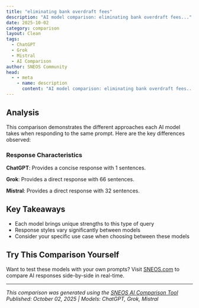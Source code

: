 ```yaml
---
title: "eliminating bank overdraft fees"
description: "AI model comparison: eliminating bank overdraft fees..."
date: 2025-10-02
category: comparison
layout: Clean
tags:
  - ChatGPT
  - Grok
  - Mistral
  - AI Comparison
author: SNEOS Community
head:
  - - meta
    - name: description
      content: "AI model comparison: eliminating bank overdraft fees..."
---
```


<ChatComparison
  title="eliminating bank overdraft fees"
  prompt="eliminating bank overdraft fees"
  :responses='{
    "ChatGPT": "Eliminating bank overdraft fees can help save you money and improve your financial management. Here are several strategies to consider:\n\n1. **Opt-Out of Overdraft Protection**: Many banks allow you to opt-out of overdraft protection services. When you do this, transactions that exceed your account balance will be declined rather than resulting in a fee.\n\n2. **Link to Savings Account**: Some banks offer the option to link your checking account to a savings account. If you overdraw your checking account, the bank can automatically transfer funds from your savings to cover the shortfall, often for a lower fee than an overdraft fee.\n\n3. **Monitor Your Balance**: Regularly check your account balance and transactions to avoid overdrawing your account. Use mobile banking apps or online banking to keep track of your finances in real-time.\n\n4. **Set Up Alerts**: Many banks allow you to set up alerts for low balances. This can notify you when your account falls below a certain threshold, giving you the chance to transfer funds or adjust your spending.\n\n5. **Create a Budget**: Establish a budget to manage your cash flow effectively. By clearly understanding your income and expenses, you can avoid overspending.\n\n6. **Use a Credit Card Wisely**: If you have a credit card, you may consider using it for transactions instead of relying on your checking account if you&#39;re worried about overdrafting. Just ensure you pay off the balance each month to avoid interest.\n\n7. **Open a No-Overdraft Fee Account**: Some banks offer checking accounts that do not charge overdraft fees. Research your options and consider switching to one of these accounts.\n\n8. **Keep a Buffer**: Maintain a small buffer in your checking account to avoid unintentional overdrafts. This can be a set amount that you do not plan to spend.\n\n9. **Negotiate Fees**: If you do incur an overdraft fee, contact your bank and explain your situation. Sometimes, banks will waive the fee, especially if it&#39;s your first occurrence.\n\n10. **Educate Yourself on Policies**: Understand your bank’s policies regarding overdraft fees, including how they are triggered and how funds are prioritized for withdrawals.\n\nBy implementing these strategies, you can significantly reduce or even eliminate bank overdraft fees while improving your overall financial health.",
    "Grok": "Eliminating bank overdraft fees can be approached in different ways, depending on whether you\u0027re looking at personal strategies to avoid them or advocating for systemic changes to banking policies. Below, I\u0027ll cover both perspectives with actionable insights.\n\n### **Personal Strategies to Avoid Overdraft Fees**\nOverdraft fees are typically charged when you spend more money than you have in your checking account. Here are practical steps to minimize or eliminate these fees on an individual level:\n\n1. **Track Your Balance Regularly**:\n   - Use your bank\u2019s mobile app or online banking to monitor your account balance daily.\n   - Set up low-balance alerts to get notifications via email or text when your balance dips below a certain threshold.\n\n2. **Create a Budget**:\n   - Use budgeting tools or apps (like Mint or YNAB) to plan your expenses and avoid overspending.\n   - Keep a small buffer (e.g., $50\u2013$100) in your account to cover unexpected charges.\n\n3. **Opt Out of Overdraft Protection**:\n   - Many banks automatically enroll customers in overdraft protection, which allows transactions to go through even if you don\u2019t have enough funds, triggering a fee. You can opt out, meaning transactions will be declined instead of incurring a fee.\n   - Contact your bank to confirm your overdraft settings. Note that opting out may result in declined debit card purchases or checks if funds are insufficient.\n\n4. **Link a Backup Account**:\n   - Connect your checking account to a savings account or credit card for overdraft protection. Instead of a fee, funds will be transferred from the linked account to cover the shortfall (though some banks may charge a small transfer fee, often lower than overdraft fees).\n   - Ensure the backup account has sufficient funds to avoid additional fees or interest (if using a credit card).\n\n5. **Switch to a No-Fee Bank or Account**:\n   - Some banks and credit unions offer accounts with no overdraft fees as a policy. Examples include:\n     - **Ally Bank**: Automatically declines transactions at no charge if funds are insufficient.\n     - **Capital One 360 Checking**: No overdraft fees; offers options to decline transactions or transfer funds from a linked account for free.\n     - **Chime**: A fintech option with no traditional overdraft fees, offering a \u201CSpotMe\u201D feature that covers small overdrafts (up to a limit) for eligible users.\n   - Research online-only banks or local credit unions, as they often have lower or no fees compared to traditional big banks.\n\n6. **Schedule Payments Strategically**:\n   - Align bill payments with your payday to ensure funds are available.\n   - Avoid scheduling multiple payments on the same day if your balance is tight.\n\n7. **Negotiate with Your Bank**:\n   - If you\u2019re hit with an overdraft fee, call your bank and politely ask for a refund, especially if it\u2019s a rare occurrence or you\u2019re a long-term customer. Many banks waive fees as a one-time courtesy.\n\n### **Systemic Efforts to Eliminate Overdraft Fees**\nIf you\u2019re interested in broader change\u2014either as a consumer advocate, policymaker, or concerned citizen\u2014here are key points about eliminating overdraft fees on a larger scale, along with recent developments and challenges:\n\n1. **Understanding the Issue**:\n   - Overdraft fees disproportionately affect lower-income individuals who live paycheck to paycheck. According to the Consumer Financial Protection Bureau (CFPB), banks collected over $15 billion in overdraft fees in 2019, often from a small percentage of customers who incur multiple fees annually.\n   - Fees can be as high as $35 per transaction, and multiple fees can stack up in a single day, exacerbating financial stress.\n\n2. **Recent Industry and Regulatory Changes**:\n   - **Bank Policy Shifts**: Some major banks have started reducing or eliminating overdraft fees in response to public pressure and competition. For example:\n     - Bank of America reduced its overdraft fee from $35 to $10 in 2022 and eliminated non-sufficient funds (NSF) fees.\n     - Wells Fargo and Chase have introduced 24-hour grace periods or reduced fee caps.\n   - **CFPB Actions**: Under Director Rohit Chopra, the CFPB has prioritized cracking down on \u201Cjunk fees,\u201D including overdraft charges. In 2021\u20132023, the agency issued guidance encouraging banks to rethink overdraft practices and has explored rules to classify excessive fees as unfair practices under federal law.\n   - **Legislative Proposals**: Some U.S. lawmakers have proposed bills like the Overdraft Protection Act, which would limit fees or require clearer disclosures, though progress has been slow.\n\n3. **Advocacy for Change**:\n   - Support or join consumer advocacy groups like the Center for Responsible Lending or Consumer Reports, which push for banking reforms.\n   - Write to your representatives to support legislation capping or banning overdraft fees.\n   - Promote awareness by sharing information about fee-free banking options and the impact of overdraft fees on vulnerable populations.\n\n4. **Challenges to Elimination**:\n   - **Bank Revenue**: Overdraft fees are a significant revenue source for banks, especially smaller ones. Replacing this income stream (e.g., with higher account maintenance fees) could create new consumer costs.\n   - **Consumer Behavior**: Some argue that fees deter overspending, though evidence suggests they often trap people in cycles of debt rather than correct behavior.\n   - **Regulatory Pushback**: Banking industry lobbying can slow or block reforms, as seen with past resistance to fee transparency rules.\n\n5. **Alternative Models**:\n   - Encourage banks to adopt grace periods, free overdraft buffers (e.g., covering small shortfalls up to $50 without a fee), or real-time balance alerts as standard features.\n   - Push for fintech innovations that prioritize user-friendly, low-cost banking without reliance on penalty fees.\n\n### **Conclusion**\nOn a personal level, eliminating overdraft fees is achievable by monitoring spending, opting out of overdraft programs, or switching to fee-free accounts. Systemically, progress is underway with some banks and regulators taking steps to reduce or eliminate fees, but full elimination requires sustained consumer advocacy and policy change. If you\u2019re looking for immediate action, start with reviewing your bank\u2019s policies and exploring no-fee alternatives. For broader impact, consider engaging with advocacy efforts or supporting regulatory reforms.\n\nIf you have a specific context\u2014like a particular bank, financial situation, or policy proposal\u2014let me know, and I can dive deeper!",
    "Mistral": "Eliminating bank overdraft fees can be a significant financial relief for many consumers. Overdraft fees occur when a bank allows a transaction to go through even if there are insufficient funds in the account, but then charges a fee for this service. Here are some steps you can take to avoid or eliminate overdraft fees:\n\n### 1. **Opt Out of Overdraft Protection**\n   - **Contact Your Bank**: Ask your bank to opt out of overdraft protection. This means that transactions will be declined if there are insufficient funds, preventing overdraft fees.\n   - **Understand the Risks**: Be aware that opting out may result in declined transactions, which could lead to other issues like returned check fees or declined debit card transactions.\n\n### 2. **Monitor Your Account Balance**\n   - **Regular Checks**: Regularly check your account balance to ensure you have enough funds to cover your transactions.\n   - **Alerts**: Set up low balance alerts through your bank\u0027s mobile app or online banking platform. This will notify you when your balance falls below a certain threshold.\n\n### 3. **Use Budgeting Tools**\n   - **Budgeting Apps**: Use budgeting apps like Mint, You Need A Budget (YNAB), or Personal Capital to track your spending and ensure you stay within your budget.\n   - **Manual Tracking**: Keep a manual ledger or spreadsheet to track your income and expenses.\n\n### 4. **Link to a Savings Account**\n   - **Automatic Transfers**: Link your checking account to a savings account. If you overdraw your checking account, funds can be automatically transferred from your savings account to cover the overdraft, often with a lower fee.\n\n### 5. **Consider a Line of Credit**\n   - **Overdraft Line of Credit**: Some banks offer an overdraft line of credit, which is a loan that covers overdrafts. This can be a more cost-effective option than paying overdraft fees.\n\n### 6. **Switch to a Bank with No Overdraft Fees**\n   - **Research Banks**: Look for banks or credit unions that do not charge overdraft fees. Some financial institutions offer accounts with no overdraft fees or provide a grace period before charging fees.\n   - **Compare Options**: Compare different banking options to find one that best suits your needs and financial habits.\n\n### 7. **Use Prepaid Cards**\n   - **Prepaid Debit Cards**: Consider using prepaid debit cards, which can only be used up to the amount loaded onto the card, eliminating the risk of overdraft fees.\n\n### 8. **Emergency Fund**\n   - **Build an Emergency Fund**: Maintain an emergency fund to cover unexpected expenses, reducing the likelihood of overdrawing your account.\n\n### 9. **Automate Payments**\n   - **Scheduled Payments**: Automate your bill payments to ensure they are paid on time and avoid overdrafts due to forgotten payments.\n\n### 10. **Communicate with Your Bank**\n   - **Negotiate Fees**: If you do incur overdraft fees, contact your bank to see if they can waive the fees, especially if it\u0027s a one-time occurrence.\n\nBy taking these steps, you can significantly reduce or eliminate the risk of incurring overdraft fees, helping you maintain better control over your finances."
  }'
  published-date="12:37"
/>

## Analysis

This comparison demonstrates the different approaches each AI model takes when responding to the same prompt. Here are the key differences observed:

### Response Characteristics

**ChatGPT**: Provides a concise response with 1 sentences. 

**Grok**: Provides a direct response with 66 sentences. 

**Mistral**: Provides a direct response with 32 sentences. 

## Key Takeaways

- Each model brings unique strengths to this type of query
- Response styles vary significantly between models
- Consider your specific use case when choosing between these models

## Try This Comparison Yourself

Want to test these models with your own prompts? Visit [SNEOS.com](https://sneos.com) to compare AI responses side-by-side in real-time.

---

*This comparison was generated using the [SNEOS AI Comparison Tool](https://sneos.com)*
*Published: October 02, 2025 | Models: ChatGPT, Grok, Mistral*
